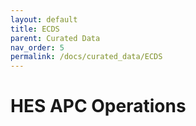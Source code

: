 ```yaml
---
layout: default
title: ECDS
parent: Curated Data
nav_order: 5
permalink: /docs/curated_data/ECDS
---
```


# HES APC Operations
